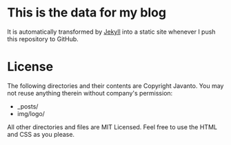 # This is the data for my blog

It is automatically transformed by [Jekyll](http://github.com/mojombo/jekyll) into a static site whenever I push this repository to GitHub.

# License

The following directories and their contents are Copyright Javanto. You may not reuse anything therein without company's permission:

* _posts/
* img/logo/

All other directories and files are MIT Licensed. Feel free to use the HTML and CSS as you please.
